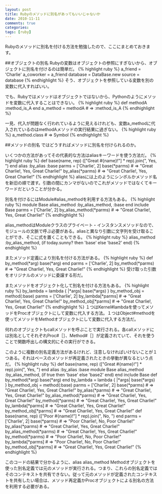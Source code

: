 ```yaml
---
layout: post
title: Rubyのメソッドに別名があってもいいじゃないか
date: 2010-11-11
comments: true
categories:
tags: [ruby]
---
```



Rubyのメソッドに別名を付ける方法を勉強したので、ここにまとめておきます。

##オブジェクトの別名
Rubyの変数はオブジェクトの参照にすぎないから、オブジェクトに別名を付けるのは簡単だ。
{% highlight ruby %}
a_friend = 'Charlie'
a_coworker = a_friend
database = DataBase.new
source = database
{% endhighlight %}
そう、オブジェクトを参照している変数を別の変数に代入すればいい。

でも、Rubyではメソッドはオブジェクトではないから、Pythonのようにメソッドを変数に代入することはできない。
{% highlight ruby %}
def methodA
  :method_is_A
end
a_method = methodA # => :method_is_A
{% endhighlight %}

一見、代入が問題なく行われているように見えるけれども、変数a_methodに代入されているのはmethodAメソッドの実行結果に過ぎない。
{% highlight ruby %}
a_method.class # => Symbol
{% endhighlight %}

##メソッドの別名
ではどうすればメソッドに別名を付けられるのか。

いくつかの方法があってその代表的な方法はaliasキーワードを使う方法だ。
{% highlight ruby %}
def base(name, rep)
  (["Great #{name}!"] * rep).join(", Yes, ")
end
alias :by_alias :base
parms = ['Charlie', 2]
base(*parms)      # => "Great Charlie!, Yes, Great Charlie!"
by_alias(*parms)  # => "Great Charlie!, Yes, Great Charlie!"
{% endhighlight %}
aliasには上のようにシンボルかメソッド名を新旧の順で渡す。引数の間にカンマがないのでこれがメソッドではなくてキーワードだということが分かる。

別名を付けるにはModule#alias_methodを利用する方法もある。
{% highlight ruby %}
module Base
  alias_method :by_alias_method, :base
end
include Base
parms = ['Charlie', 2]
by_alias_method(*parms) # => "Great Charlie!, Yes, Great Charlie!"
{% endhighlight %}

alias_methodはModuleクラスのプライベート・インスタンスメソッドなので、モジュールの文脈で呼ぶ必要がある。aliasと異なり引数に文字列を受け取ることができ、そこに式を置くこともできる。
{% highlight ruby %}
  alias_method :by_alias_method, (if today.sunny? then 'base' else 'base2' end)
{% endhighlight %}

またメソッド定義により別名を付ける方法がある。
{% highlight ruby %}
def by_method(*arg)
  base(*arg)
end
parms = ['Charlie', 2]
by_method(*parms)  # => "Great Charlie!, Yes, Great Charlie!"
{% endhighlight %}
受け取った引数をオリジナルのメソッドに委譲する形だ。

またメソッドをオブジェクト化して別名を付ける方法もある。
{% highlight ruby %}
by_lambda = lambda { |*args| base(*args) }
by_method_obj = method(:base)
parms = ['Charlie', 2]
by_lambda[*parms]     # => "Great Charlie!, Yes, Great Charlie!"
by_method_obj[*parms] # => "Great Charlie!, Yes, Great Charlie!"
{% endhighlight %}
１つはKernel#lambdaを使ってメソッドをProcオブジェクトにして変数に代入する方法。１つはObject#methodを使ってメソッドをMethodオブジェクトにして変数に代入する方法だ。

何れのオブジェクトもcallメソッドを呼ぶことで実行される。各callメソッドには別名としてそれぞれProc#［］、Method#［］が定義されていて、それを使うことで関数呼出しの構文的にその実行ができる。

このように複数の別名定義方法があるけれど、注意しなければいけないことが１つある。それはベースのメソッドが再定義されたときの挙動が異なるという点だ。
{% highlight ruby %}
def base(name, rep)
  (["Great #{name}!"] * rep).join(", Yes, ")
end
alias :by_alias :base
module Base
  alias_method :by_alias_method, (if true then 'base' else 'base2' end)
end
include Base
def by_method(*arg)
  base(*arg)
end
by_lambda = lambda { |*args| base(*args) }
by_method_obj = method(:base)
parms = ['Charlie', 2]
base(*parms)            # => "Great Charlie!, Yes, Great Charlie!"
by_alias(*parms)        # => "Great Charlie!, Yes, Great Charlie!"
by_alias_method(*parms) # => "Great Charlie!, Yes, Great Charlie!"
by_method(*parms)       # => "Great Charlie!, Yes, Great Charlie!"
by_lambda[*parms]       # => "Great Charlie!, Yes, Great Charlie!"
by_method_obj[*parms]   # => "Great Charlie!, Yes, Great Charlie!"
def base(name, rep)
  (["Poor #{name}!"] * rep).join(", No, ")
end
parms = ['Charlie', 2]
base(*parms)            # => "Poor Charlie!, No, Poor Charlie!"
by_alias(*parms)        # => "Great Charlie!, Yes, Great Charlie!"
by_alias_method(*parms) # => "Great Charlie!, Yes, Great Charlie!"
by_method(*parms)       # => "Poor Charlie!, No, Poor Charlie!"
by_lambda[*parms]       # => "Poor Charlie!, No, Poor Charlie!"
by_method_obj[*parms]   # => "Great Charlie!, Yes, Great Charlie!"
{% endhighlight %}

このコードの結果で分かるように、alias alias_method Methodオブジェクトを使った別名定義では元のメソッドが実行される。つまり、これらの別名定義ではそのコンテキストを共有できない。従って元のメソッドが定義されたコンテキストを共有したい場合は、メソッド再定義かProcオブジェクトによる別名の方法を利用する必要がある。

